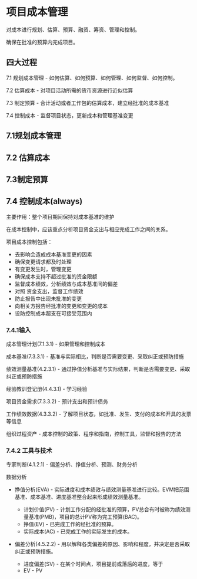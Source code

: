 # 项目成本管理

对成本进行规划、估算、预算、融资、筹资、管理和控制。

确保在批准的预算内完成项目。

## 四大过程

7.1 规划成本管理 - 如何估算、如何预算、如何管理、如何监督、如何控制。

7.2 估算成本 - 对项目活动所需的货币资源进行近似估算

7.3 制定预算 - 合计活动或者工作包的估算成本，建立经批准的成本基准

7.4 控制成本 - 监督项目状态，更新成本和管理基准变更

## 7.1规划成本管理

## 7.2 估算成本

## 7.3制定预算

## 7.4 控制成本(always)

主要作用：整个项目期间保持对成本基准的维护

在成本控制中，应该重点分析项目资金支出与相应完成工作之间的关系。

项目成本控制包括：

- 去影响会造成成本基准变更的因素
- 确保变更请求都及时处理
- 有变更发生时，管理变更
- 确保成本支持不超过批准的资金限额
- 监督成本绩效，分析绩效与成本基准间的偏差
- 对照 资金支出，监督工作绩效
- 防止报告中出现未批准的变更
- 向相关方报告经批准的变更和变更的成本
- 设防控制成本超支在可接受范围内

### 7.4.1输入

成本管理计划(7.1.3.1) - 如果管理和控制成本

成本基准(7.3.3.1) - 基准与实际相比，判断是否需要变更、采取纠正或预防措施

绩效测量基准(4.2.3.1) - 通过挣值分析基准与实际结果，判断是否需要变更、采取纠正或预防措施

经验教训登记册(4.4.3.1) - 学习经验

项目资金需求(7.3.3.2) - 预计支出和预计债务

工作绩效数据(4.3.3.2) - 了解项目状态，如批准、发生、支付的成本和开具的发票等信息

组织过程资产 - 成本控制的政策、程序和指南，控制工具，监督和报告的方法

### 7.4.2 工具与技术

专家判断(4.1.2.1) - 偏差分析、挣值分析、预测、财务分析

数据分析

- 挣值分析(EVA) - 实际进度和成本绩效与绩效测量基准进行比较。EVM把范围基准、成本基准、进度基准整合起来形成绩效测量基准。
  - 计划价值(PV) - 计划工作分配的经批准的预算，PV总合有时被称为绩效测量基准(PMB)，项目的总计PV称为完工预算(BAC)。
  - 挣值(EV) - 已完成工作的经批准的预算。
  - 实际成本(AC) - 已完成工作的实际发生的成本。

- 偏差分析(4.5.2.2) - 用以解释各类偏差的原因、影响和程度，并决定是否采取纠正或预防措施。
  - 进度偏差(SV) - 在某个时间点，项目提前或落后的进度，等于
  - EV - PV